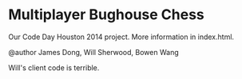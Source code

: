 Multiplayer Bughouse Chess
==========================

Our Code Day Houston 2014 project. More information in index.html.

@author James Dong, Will Sherwood, Bowen Wang

Will's client code is terrible.
